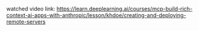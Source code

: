 watched video link: https://learn.deeplearning.ai/courses/mcp-build-rich-context-ai-apps-with-anthropic/lesson/khdoe/creating-and-deploying-remote-servers

